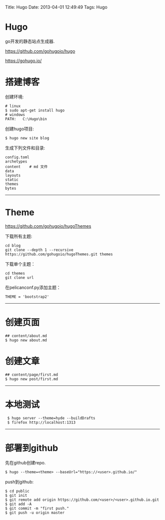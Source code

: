 Title: Hugo
Date: 2013-04-01 12:49:49
Tags: Hugo



# Hugo

go开发的静态站点生成器.

<https://github.com/gohugoio/hugo>

<https://gohugo.io/>

# 搭建博客

创建环境:

    # linux
    $ sudo apt-get install hugo
    # windows
    PATH:   C:\Hugo\bin

创建hugo项目:

    $ hugo new site blog

生成下列文件和目录:

    config.toml
    archetypes
    content    # md 文件
    data
    layouts
    static
    themes
    bytes

***

# Theme

<https://github.com/gohugoio/hugoThemes>

下载所有主题:

    cd blog
    git clone --depth 1 --recursive https://github.com/gohugoio/hugoThemes.git themes

下载单个主题：

    cd themes
    git clone url

在pelicanconf.py添加主题：

    THEME = 'bootstrap2'

***

# 创建页面

    ## content/about.md
    $ hugo new about.md

# 创建文章

    ## content/page/first.md
    $ hugo new post/first.md

***

 # 本地测试

     $ hugo server --theme=hyde --buildDrafts
     $ firefox http://localhost:1313

***

# 部署到github

先在github创建repo.

    $ hugo --theme=<theme> --baseUrl="https://<user>.github.io/"

push到github:

    $ cd public
    $ git init
    $ git remote add origin https://github.com/<user>/<user>.github.io.git
    $ git add -A
    $ git commit -m "first push."
    $ git push -u origin master
